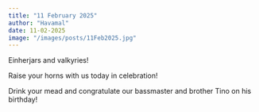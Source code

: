 ```yaml
---
title: "11 February 2025"
author: "Havamal"
date: 11-02-2025
image: "/images/posts/11Feb2025.jpg"
---
```


Einherjars and valkyries!

Raise your horns with us today in celebration!

Drink your mead and congratulate our bassmaster and brother Tino on his birthday!